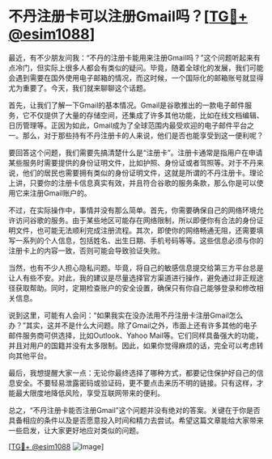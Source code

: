# 不丹注册卡可以注册Gmail吗？[[TG💪+ @esim1088](https://t.me/s/esim1088)]

最近，有不少朋友问我：“不丹的注册卡能用来注册Gmail吗？”这个问题听起来有点冷门，但实际上很多人都会有类似的疑问。毕竟，随着全球化的发展，我们可能会遇到需要在国外使用电子邮箱的情况，而这时候，一个国际化的邮箱账号就显得尤为重要了。今天，我们就来聊聊这个话题。

首先，让我们了解一下Gmail的基本情况。Gmail是谷歌推出的一款电子邮件服务，它不仅提供了大量的存储空间，还集成了许多其他功能，比如在线文档编辑、日历管理等。正因为如此，Gmail成为了全球范围内最受欢迎的电子邮件平台之一。那么，对于那些持有不丹注册卡的人来说，他们是否也能享受到这一便利呢？

要回答这个问题，我们需要先搞清楚什么是“注册卡”。注册卡通常是指用户在申请某些服务时需要提供的身份证明文件，比如护照、身份证或者驾照等。对于不丹来说，他们的居民也需要拥有类似的身份证明文件，这就是所谓的不丹注册卡。理论上讲，只要你的注册卡信息真实有效，并且符合谷歌的服务条款，那么你是可以使用它来注册Gmail账户的。

不过，在实际操作中，事情并没有那么简单。首先，你需要确保自己的网络环境允许访问谷歌的服务。由于某些地区可能存在网络限制，所以即便你有合法的身份证明文件，也可能无法顺利完成注册流程。其次，即使你的网络畅通无阻，还需要填写一系列的个人信息，包括姓名、出生日期、手机号码等等。这些信息必须与你的注册卡上的内容一致，否则可能会导致验证失败。

当然，也有不少人担心隐私问题。毕竟，将自己的敏感信息提交给第三方平台总是让人有些不安。对此，我的建议是尽量选择官方渠道进行操作，避免通过非正规途径获取帮助。同时，定期检查账户的安全设置，确保只有你自己能够登录和修改相关信息。

说到这里，可能有人会问：“如果我实在没办法用不丹注册卡注册Gmail怎么办？”其实，这并不是什么大问题。除了Gmail之外，市面上还有许多其他的电子邮件服务商可供选择，比如Outlook、Yahoo Mail等。它们同样具备强大的功能，并且对用户的国籍并没有太多限制。因此，如果你觉得麻烦的话，完全可以考虑转向其他平台。

最后，我想提醒大家一点：无论你最终选择了哪种方式，都要记住保护好自己的信息安全。不要轻易泄露密码或验证码，更不要点击来历不明的链接。只有这样，才能最大限度地降低风险，享受互联网带来的便利。

总之，“不丹注册卡能否注册Gmail”这个问题并没有绝对的答案。关键在于你是否具备相应的条件以及是否愿意投入时间和精力去尝试。希望这篇文章能给大家带来一些启发，让大家更好地应对类似的问题。

[[TG💪+ @esim1088](https://t.me/s/esim1088) ![Image](https://i.postimg.cc/4NQfJmqS/Snipaste-2025-05-13-00-14-12.png)]